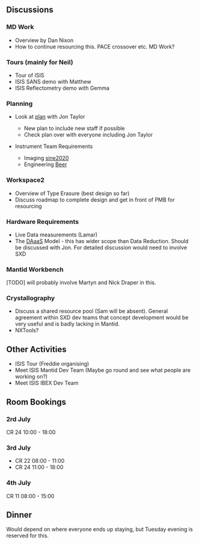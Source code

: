 ## Discussions

### MD Work
* Overview by Dan Nixon 
* How to continue resourcing this. PACE crossover etc. MD Work? 

### Tours (mainly for Neil)
* Tour of ISIS
* ISIS SANS demo with Matthew 
* ISIS Reflectometry demo with Gemma 

### Planning
* Look at [plan](https://docs.google.com/spreadsheets/d/16z5WiGysXqssw5GFhP05LpfEnmoU-sBeT-HiZSGOzAA/edit#gid=669025093) with Jon Taylor
  * New plan to include new staff if possible
  * Check plan over with everyone including Jon Taylor

* Instrument Team Requirements
  * Imaging [sine2020](https://github.com/DMSC-Instrument-Data/documents/blob/8f3abf8cbc951a23e1d3eeeec0285c039cded9ed/meeting_notes/June_2018_Italy/imaging_questions.md)
  * Engineering [Beer](https://indico.esss.lu.se/event/1023/)
  
### Workspace2
* Overview of Type Erasure (best design so far)
* Discuss roadmap to complete design and get in front of PMB for resourcing

### Hardware Requirements 
* Live Data measurements (Lamar)
* The [DAaaS](https://github.com/DMSC-Instrument-Data/documents/blob/master/meeting_notes/May_2018/DAaaS.md) Model - this has wider scope than Data Reduction. Should be discussed with Jon. For detailed discussion would need to involve SXD 

### Mantid Workbench
[TODO] will probably involve Martyn and Nick Draper in this.

### Crystallography
* Discuss a shared resource pool (Sam will be absent). General agreement within SXD dev teams that concept development would be very useful and is badly lacking in Mantid.
* NXTools?

## Other Activities 

* ISIS Tour (Freddie organising)
* Meet ISIS Mantid Dev Team (Maybe go round and see what people are working on?)
* Meet ISIS IBEX Dev Team

## Room Bookings

### 2rd July
CR 24 10:00 - 18:00

### 3rd July

* CR 22 08:00 - 11:00
* CR 24 11:00 - 18:00

### 4th July
CR 11 08:00 - 15:00

## Dinner
Would depend on where everyone ends up staying, but Tuesday evening is reserved for this.



